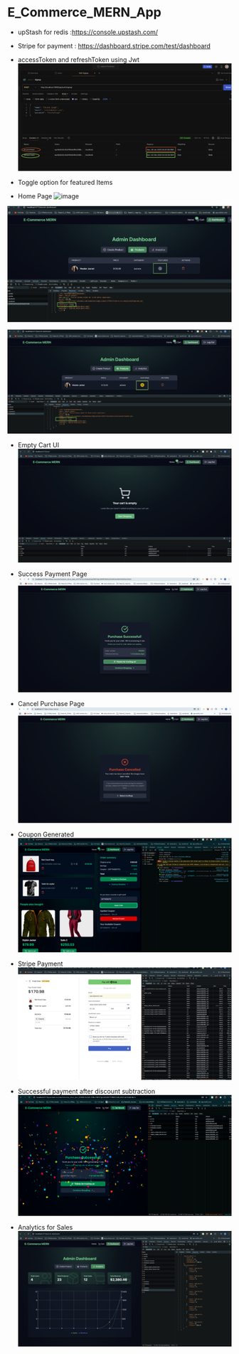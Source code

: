 # E_Commerce_MERN_App

* upStash for redis :https://console.upstash.com/

* Stripe for payment : https://dashboard.stripe.com/test/dashboard

- accessToken and refreshToken using Jwt
![image](./redis_tokens.png)
-   Toggle option for featured Items

-  Home Page
![image](./homePage.png)

![image](./featured_toggle1.png)

![image](./featured_toggle2.png)

- Empty Cart UI
![image](./emptyCart.png)

- Success Payment Page
![image](./purchaseSuccess.png)

- Cancel Purchase Page
![image](./purchasCancel.png)

- Coupon Generated
![image](./CoupenGnerated.png)

- Stripe Payment
![image](./StripPayment.png)

- Successful payment after discount subtraction
![image](./SuccessfulPayment.png)

- Analytics for Sales
![image](./analytics.png)